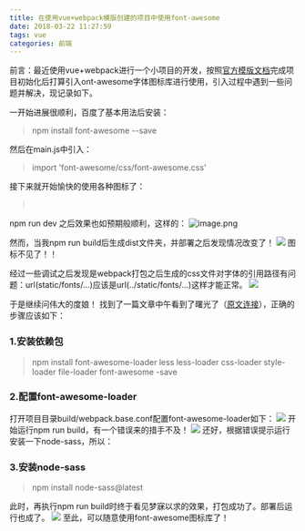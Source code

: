 ```yaml
---
title: 在使用vue+webpack模版创建的项目中使用font-awesome
date: 2018-03-22 11:27:59
tags: vue
categories: 前端
---
```


前言：最近使用vue+webpack进行一个小项目的开发，按照[官方模版文档](https://vuejs-templates.github.io/webpack/)完成项目初始化后打算引入ont-awesome字体图标库进行使用，引入过程中遇到一些问题并解决，现记录如下。

一开始进展很顺利，百度了基本用法后安装：
>npm install font-awesome --save

然后在main.js中引入：
>import 'font-awesome/css/font-awesome.css'

接下来就开始愉快的使用各种图标了：
> <i class="fa fa-search"></i>   
 <i class="fa fa-star"></i>   

npm run dev   之后效果也如预期般顺利，这样的：
![image.png](https://upload-images.jianshu.io/upload_images/9814928-68b60ed6333916a0.png?imageMogr2/auto-orient/strip%7CimageView2/2/w/1240)

然而，当我npm run build后生成dist文件夹，并部署之后发现情况改变了！
![](https://upload-images.jianshu.io/upload_images/9814928-dcc7f433d98b8324.png?imageMogr2/auto-orient/strip%7CimageView2/2/w/1240)
图标不见了！！

经过一些调试之后发现是webpack打包之后生成的css文件对字体的引用路径有问题：url(static/fonts/...)应该是url(../static/fonts/...)这样才能正常。
![](https://upload-images.jianshu.io/upload_images/9814928-c085748a7b8e317f.png?imageMogr2/auto-orient/strip%7CimageView2/2/w/1240)

于是继续问伟大的度娘！
找到了一篇文章中午看到了曙光了（[原文连接](https://www.cnblogs.com/mybky/p/7098452.html)），正确的步骤应该如下：
### 1.安装依赖包
>npm install font-awesome-loader less less-loader css-loader style-loader file-loader font-awesome -save

### 2.配置font-awesome-loader
打开项目目录build/webpack.base.conf配置font-awesome-loader如下：
![](https://upload-images.jianshu.io/upload_images/9814928-ccbabb496357fdb0.png?imageMogr2/auto-orient/strip%7CimageView2/2/w/1240)
开始运行npm run build，有一个错误来的措手不及！
![](https://upload-images.jianshu.io/upload_images/9814928-b3a963c733de94aa.png?imageMogr2/auto-orient/strip%7CimageView2/2/w/1240)
还好，根据错误提示运行安装一下node-sass，所以：
### 3.安装node-sass
>npm install node-sass@latest

此时，再执行npm run build时终于看见梦寐以求的效果，打包成功了。部署后运行也成了。
![](https://upload-images.jianshu.io/upload_images/9814928-f5e9f827122bbe17.png?imageMogr2/auto-orient/strip%7CimageView2/2/w/1240)
至此，可以随意使用font-awesome图标库了！
